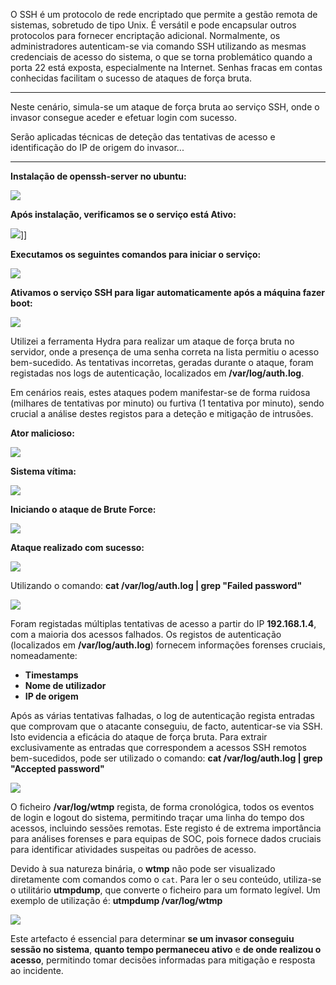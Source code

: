 O SSH é um protocolo de rede encriptado que permite a gestão remota de sistemas, sobretudo de tipo Unix. É versátil e pode encapsular outros protocolos para fornecer encriptação adicional. Normalmente, os administradores autenticam-se via comando SSH utilizando as mesmas credenciais de acesso do sistema, o que se torna problemático quando a porta 22 está exposta, especialmente na Internet. Senhas fracas em contas conhecidas facilitam o sucesso de ataques de força bruta.

***
Neste cenário, simula-se um ataque de força bruta ao serviço SSH, onde o invasor consegue aceder e efetuar login com sucesso. 

Serão aplicadas técnicas de deteção das tentativas de acesso e identificação do IP de origem do invasor...
***


**Instalação de openssh-server no ubuntu:**

![](../anexos/Screenshot%202025-02-23%20172121%209.png)


**Após instalação, verificamos se o serviço está Ativo:**

![](../anexos/Screenshot%202025-02-23%20172140%204.png)]]

**Executamos os seguintes comandos para iniciar o serviço:**

![](../anexos/Screenshot%202025-02-23%20172204%203.png)

**Ativamos o serviço SSH para ligar automaticamente após a máquina fazer boot:**

![](../anexos/Screenshot%202025-02-23%20172217%203.png)


Utilizei a ferramenta Hydra para realizar um ataque de força bruta no servidor, onde a presença de uma senha correta na lista permitiu o acesso bem-sucedido. As tentativas incorretas, geradas durante o ataque, foram registadas nos logs de autenticação, localizados em **/var/log/auth.log**. 

Em cenários reais, estes ataques podem manifestar-se de forma ruidosa (milhares de tentativas por minuto) ou furtiva (1 tentativa por minuto), sendo crucial a análise destes registos para a deteção e mitigação de intrusões.

**Ator malicioso:**

![](../anexos/Screenshot%202025-02-23%20173945%203.png)

**Sistema vítima:**

![](../anexos/Screenshot%202025-02-23%20174839%203.png)


**Iniciando o ataque de Brute Force:**

![](../anexos/Screenshot%202025-02-23%20175106%203.png)

**Ataque realizado com sucesso:**

![](../anexos/Screenshot%202025-02-23%20175250%202.png)


Utilizando o comando:
 **cat /var/log/auth.log | grep "Failed password"**

![](../anexos/Screenshot%202025-02-23%20175809%202.png)

Foram registadas múltiplas tentativas de acesso a partir do IP **192.168.1.4**, com a maioria dos acessos falhados. Os registos de autenticação (localizados em **/var/log/auth.log**) fornecem informações forenses cruciais, nomeadamente:
- **Timestamps**
- **Nome de utilizador**
- **IP de origem**


Após as várias tentativas falhadas, o log de autenticação regista entradas que comprovam que o atacante conseguiu, de facto, autenticar-se via SSH. Isto evidencia a eficácia do ataque de força bruta. Para extrair exclusivamente as entradas que correspondem a acessos SSH remotos bem-sucedidos, pode ser utilizado o comando:
**cat /var/log/auth.log | grep "Accepted password"**

![](../anexos/Screenshot%202025-02-23%20180217%202.png)

O ficheiro **/var/log/wtmp** regista, de forma cronológica, todos os eventos de login e logout do sistema, permitindo traçar uma linha do tempo dos acessos, incluindo sessões remotas. Este registo é de extrema importância para análises forenses e para equipas de SOC, pois fornece dados cruciais para identificar atividades suspeitas ou padrões de acesso.

Devido à sua natureza binária, o **wtmp** não pode ser visualizado diretamente com comandos como o `cat`. Para ler o seu conteúdo, utiliza-se o utilitário **utmpdump**, que converte o ficheiro para um formato legível. Um exemplo de utilização é:
**utmpdump /var/log/wtmp**

![](../anexos/Screenshot%202025-02-23%20180745%203.png)

Este artefacto é essencial para determinar **se um invasor conseguiu sessão no sistema**, **quanto tempo permaneceu ativo** e **de onde realizou o acesso**, permitindo tomar decisões informadas para mitigação e resposta ao incidente.

